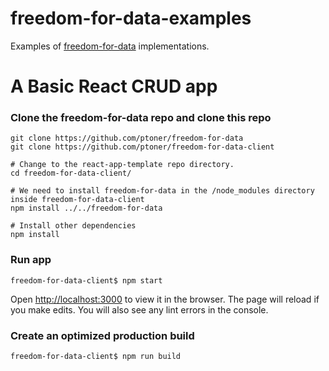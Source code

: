 # freedom-for-data-examples
Examples of [freedom-for-data](https://github.com/ptoner/freedom-for-data) implementations. 



# A Basic React CRUD app
### Clone the freedom-for-data repo and clone this repo
```console
git clone https://github.com/ptoner/freedom-for-data
git clone https://github.com/ptoner/freedom-for-data-client

# Change to the react-app-template repo directory.
cd freedom-for-data-client/

# We need to install freedom-for-data in the /node_modules directory inside freedom-for-data-client
npm install ../../freedom-for-data

# Install other dependencies
npm install

```

### Run app
```console
freedom-for-data-client$ npm start
```

Open [http://localhost:3000](http://localhost:3000) to view it in the browser.
The page will reload if you make edits.
You will also see any lint errors in the console.


### Create an optimized production build
```console
freedom-for-data-client$ npm run build
```
